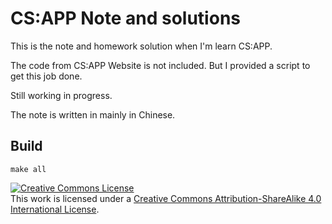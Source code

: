 # CS:APP Note and solutions

This is the note and homework solution when I'm learn CS:APP.

The code from CS:APP Website is not included. But I provided a script to get this job done.

Still working in progress.

The note is written in mainly in Chinese.

## Build

```shell
make all
```

<a rel="license" href="http://creativecommons.org/licenses/by-sa/4.0/"><img alt="Creative Commons License" style="border-width:0" src="https://i.creativecommons.org/l/by-sa/4.0/88x31.png" /></a><br />This work is licensed under a <a rel="license" href="http://creativecommons.org/licenses/by-sa/4.0/">Creative Commons Attribution-ShareAlike 4.0 International License</a>.
